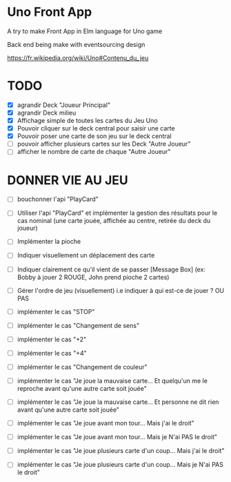 Uno Front App
=============

A try to make Front App in Elm language for Uno game

Back end being make with eventsourcing design

https://fr.wikipedia.org/wiki/Uno#Contenu_du_jeu

TODO
====

- [x] agrandir Deck "Joueur Principal"
- [x] agrandir Deck milieu
- [x] Affichage simple de toutes les cartes du Jeu Uno
- [x] Pouvoir cliquer sur le deck central pour saisir une carte
- [x] Pouvoir poser une carte de son jeu sur le deck central
- [ ] pouvoir afficher plusieurs cartes sur les Deck "Autre Joueur"
- [ ] afficher le nombre de carte de chaque "Autre Joueur"

DONNER VIE AU JEU
=================

- [ ] bouchonner l'api "PlayCard"
- [ ] Utiliser l'api "PlayCard" et implémenter la gestion des résultats pour le cas nominal (une carte jouée, affichée au centre, retirée du deck du joueur)
- [ ] Implémenter la pioche
- [ ] Indiquer visuellement un déplacement des carte
- [ ] Indiquer clairement ce qu'il vient de se passer [Message Box] (ex: Bobby à jouer 2 ROUGE, John prend pioche 2 cartes)
- [ ] Gérer l'ordre de jeu (visuellement) i.e indiquer à qui est-ce de jouer ?  OU PAS
- [ ] implémenter le cas "STOP"
- [ ] implémenter le cas "Changement de sens"
- [ ] implémenter le cas "+2"
- [ ] implémenter le cas "+4"
- [ ] implémenter le cas "Changement de couleur"

- [ ] implémenter le cas "Je joue la mauvaise carte... Et quelqu'un me le reproche avant qu'une autre carte soit jouée"
- [ ] implémenter le cas "Je joue la mauvaise carte... Et personne ne dit rien avant qu'une autre carte soit jouée"

- [ ] implémenter le cas "Je joue avant mon tour... Mais j'ai le droit"
- [ ] implémenter le cas "Je joue avant mon tour... Mais je N'ai PAS le droit"
- [ ] implémenter le cas "Je joue plusieurs carte d'un coup... Mais j'ai le droit"
- [ ] implémenter le cas "Je joue plusieurs carte d'un coup... Mais je N'ai PAS le droit"
